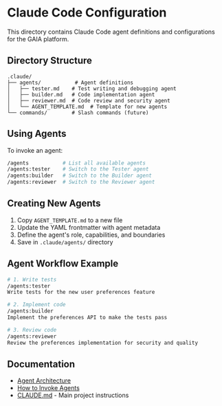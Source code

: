 # Claude Code Configuration

This directory contains Claude Code agent definitions and configurations for the GAIA platform.

## Directory Structure

```
.claude/
├── agents/           # Agent definitions
│   ├── tester.md    # Test writing and debugging agent
│   ├── builder.md   # Code implementation agent
│   ├── reviewer.md  # Code review and security agent
│   └── AGENT_TEMPLATE.md  # Template for new agents
└── commands/        # Slash commands (future)
```

## Using Agents

To invoke an agent:
```bash
/agents           # List all available agents
/agents:tester    # Switch to the Tester agent
/agents:builder   # Switch to the Builder agent
/agents:reviewer  # Switch to the Reviewer agent
```

## Creating New Agents

1. Copy `AGENT_TEMPLATE.md` to a new file
2. Update the YAML frontmatter with agent metadata
3. Define the agent's role, capabilities, and boundaries
4. Save in `.claude/agents/` directory

## Agent Workflow Example

```bash
# 1. Write tests
/agents:tester
Write tests for the new user preferences feature

# 2. Implement code
/agents:builder
Implement the preferences API to make the tests pass

# 3. Review code
/agents:reviewer
Review the preferences implementation for security and quality
```

## Documentation

- [Agent Architecture](/docs/agents/agent-architecture.md)
- [How to Invoke Agents](/docs/agents/how-to-invoke-agents.md)
- [CLAUDE.md](/CLAUDE.md) - Main project instructions